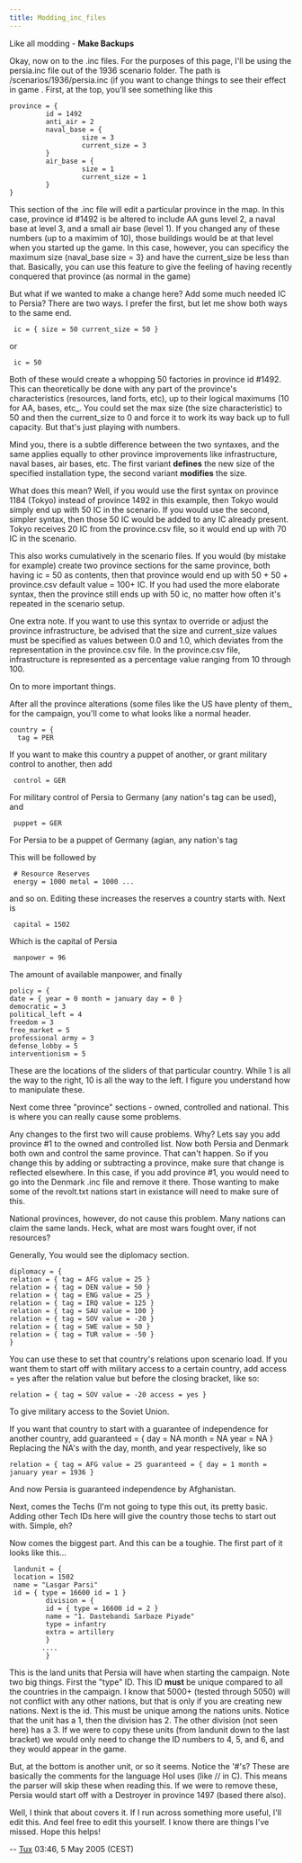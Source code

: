 ```yaml
---
title: Modding_inc_files
---
```



Like all modding - **Make Backups**

Okay, now on to the .inc files. For the purposes of this page, I'll be
using the persia.inc file out of the 1936 scenario folder. The path is
/scenarios/1936/persia.inc (if you want to change things to see their
effect in game . First, at the top, you'll see something like this

    province = {
             id = 1492
             anti_air = 2
             naval_base = {
                      size = 3
                      current_size = 3
             }
             air_base = {
                      size = 1
                      current_size = 1
             }
    }

This section of the .inc file will edit a particular province in the
map. In this case, province id \#1492 is be altered to include AA guns
level 2, a naval base at level 3, and a small air base (level 1). If you
changed any of these numbers (up to a maximim of 10), those buildings
would be at that level when you started up the game. In this case,
however, you can specificy the maximum size (naval_base size = 3} and
have the current_size be less than that. Basically, you can use this
feature to give the feeling of having recently conquered that province
(as normal in the game)

But what if we wanted to make a change here? Add some much needed IC to
Persia? There are two ways. I prefer the first, but let me show both
ways to the same end.

     ic = { size = 50 current_size = 50 }

or

     ic = 50

Both of these would create a whopping 50 factories in province id
\#1492. This can theoretically be done with any part of the province's
characteristics (resources, land forts, etc), up to their logical
maximums (10 for AA, bases, etc\_. You could set the max size (the size
characteristic) to 50 and then the current_size to 0 and force it to
work its way back up to full capacity. But that's just playing with
numbers.

Mind you, there is a subtle difference between the two syntaxes, and the
same applies equally to other province improvements like infrastructure,
naval bases, air bases, etc. The first variant **defines** the new size
of the specified installation type, the second variant **modifies** the
size.

What does this mean? Well, if you would use the first syntax on province
1184 (Tokyo) instead of province 1492 in this example, then Tokyo would
simply end up with 50 IC in the scenario. If you would use the second,
simpler syntax, then those 50 IC would be added to any IC already
present. Tokyo receives 20 IC from the province.csv file, so it would
end up with 70 IC in the scenario.

This also works cumulatively in the scenario files. If you would (by
mistake for example) create two province sections for the same province,
both having ic = 50 as contents, then that province would end up with
50 + 50 + province.csv default value = 100+ IC. If you had used the more
elaborate syntax, then the province still ends up with 50 ic, no matter
how often it's repeated in the scenario setup.

One extra note. If you want to use this syntax to override or adjust the
province infrastructure, be advised that the size and current_size
values must be specified as values between 0.0 and 1.0, which deviates
from the representation in the province.csv file. In the province.csv
file, infrastructure is represented as a percentage value ranging from
10 through 100.

On to more important things.

After all the province alterations (some files like the US have plenty
of them\_ for the campaign, you'll come to what looks like a normal
header.

    country = {
      tag = PER

If you want to make this country a puppet of another, or grant military
control to another, then add  

     control = GER

For military control of Persia to Germany (any nation's tag can be
used), and

     puppet = GER

For Persia to be a puppet of Germany (agian, any nation's tag

This will be followed by

     # Resource Reserves
     energy = 1000 metal = 1000 ...

and so on. Editing these increases the reserves a country starts with.
Next is

     capital = 1502

Which is the capital of Persia

     manpower = 96

The amount of available manpower, and finally

    policy = {
    date = { year = 0 month = january day = 0 }
    democratic = 3
    political_left = 4
    freedom = 3
    free_market = 5
    professional army = 3
    defense_lobby = 5
    interventionism = 5

These are the locations of the sliders of that particular country. While
1 is all the way to the right, 10 is all the way to the left. I figure
you understand how to manipulate these.

Next come three "province" sections - owned, controlled and national.
This is where you can really cause some problems.

Any changes to the first two will cause problems. Why? Lets say you add
province \#1 to the owned and controlled list. Now both Persia and
Denmark both own and control the same province. That can't happen. So if
you change this by adding or subtracting a province, make sure that
change is reflected elsewhere. In this case, if you add province \#1,
you would need to go into the Denmark .inc file and remove it there.
Those wanting to make some of the revolt.txt nations start in existance
will need to make sure of this.

National provinces, however, do not cause this problem. Many nations can
claim the same lands. Heck, what are most wars fought over, if not
resources?

Generally, You would see the diplomacy section.

    diplomacy = {
    relation = { tag = AFG value = 25 }
    relation = { tag = DEN value = 50 }
    relation = { tag = ENG value = 25 }
    relation = { tag = IRQ value = 125 }
    relation = { tag = SAU value = 100 }
    relation = { tag = SOV value = -20 }
    relation = { tag = SWE value = 50 }
    relation = { tag = TUR value = -50 }
    }

You can use these to set that country's relations upon scenario load. If
you want them to start off with military access to a certain country,
add access = yes after the relation value but before the closing
bracket, like so:

    relation = { tag = SOV value = -20 access = yes }

To give military access to the Soviet Union.

If you want that country to start with a guarantee of independence for
another country, add guaranteed = { day = NA month = NA year = NA }
Replacing the NA's with the day, month, and year respectively, like so

    relation = { tag = AFG value = 25 guaranteed = { day = 1 month = january year = 1936 }

And now Persia is guaranteed independence by Afghanistan.

Next, comes the Techs (I'm not going to type this out, its pretty basic.
Adding other Tech IDs here will give the country those techs to start
out with. Simple, eh?

Now comes the biggest part. And this can be a toughie. The first part of
it looks like this...

     landunit = {
     location = 1502
     name = "Lasgar Parsi"
     id = { type = 16600 id = 1 }
             division = {
             id = { type = 16600 id = 2 }
             name = "1. Dastebandi Sarbaze Piyade"
             type = infantry
             extra = artillery
             }
            ....
             }

This is the land units that Persia will have when starting the campaign.
Note two big things. First the "type" ID. This ID **must** be unique
compared to all the countries in the campaign. I know that 5000+ (tested
through 5050) will not conflict with any other nations, but that is only
if you are creating new nations. Next is the id. This must be unique
among the nations units. Notice that the unit has a 1, then the division
has 2. The other division (not seen here) has a 3. If we were to copy
these units (from landunit down to the last bracket) we would only need
to change the ID numbers to 4, 5, and 6, and they would appear in the
game.

But, at the bottom is another unit, or so it seems. Notice the '#'s?
These are basically the comments for the language HoI uses (like // in
C). This means the parser will skip these when reading this. If we were
to remove these, Persia would start off with a Destroyer in province
1497 (based there also).

Well, I think that about covers it. If I run across something more
useful, I'll edit this. And feel free to edit this yourself. I know
there are things I've missed. Hope this helps!

--
[Tux](/wiki/index.php?title=User:Tux_the_Penguin&action=edit&redlink=1 "User:Tux the Penguin (page does not exist)")
03:46, 5 May 2005 (CEST)
